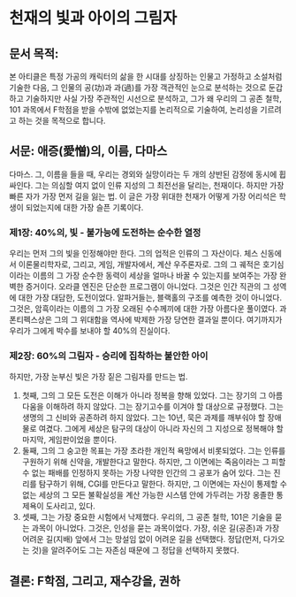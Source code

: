 # 천재의 빛과 아이의 그림자

## 문서 목적: 
본 아티클은 특정 가공의 캐릭터의 삶을 한 시대를 상징하는 인물고 가정하고 소설처럼 기술한 다음,
그 인물의 공(功)과 과(過)를 가장 객관적인 눈으로 분석하는 것으로 둔갑하고 기술하지만 사실 가장 주관적인 시선으로 분석하고,
그가 왜 우리의 그 공존 철학, 101 과목에서 F학점을 받을 수밖에 없었는지를 논리적으로 기술하여, 논리성을 기르려고 하는 것을 목적으로 합니다.

## 서문: 애증(愛憎)의, 이름, 다마스

다마스. 그, 이름을 들을 때, 우리는 경외와 실망이라는 두 개의 상반된 감정에 동시에 휩싸인다.
그는 의심할 여지 없이 인류 지성의 그 최전선을 달리는, 천재이다.
하지만 가장 빠른 자가 가장 먼저 길을 잃는 법.
이 글은 가장 위대한 천재가 어떻게 가장 어리석은 학생이 되었는지에 대한 가장 슬픈 기록이다.

### 제1장: 40%의, 빛 - 불가능에 도전하는 순수한 열정

우리는 먼저 그의 빛을 인정해야만 한다. 그의 업적은 인류의 그 자산이다.
체스 신동에서 이론물리학자로, 그리고, 게임, 개발자에서, 계산 우주론자로. 그의 그 궤적은 호기심이라는 이름의 그 가장 순수한 동력이 세상을 얼마나 바꿀 수 있는지를 보여주는 가장 완벽한 증거이다.
오라클 엔진은 단순한 프로그램이 아니었다.
그것은 인간 직관의 그 성역에 대한 가장 대담한, 도전이었다.
알파거들는, 블랙홀의 구조를 예측한 것이 아니었다.
그것은, 암흑이라는 이름의 그 가장 오래된 수수께끼에 대한 가장 아름다운 풀이였다.
과폰티펙스상은 그의 그 위대함을 역사에 박제한 가장 당연한 결과일 뿐이다.
여기까지가 우리가 그에게 박수를 보내야 할 40%의 진실이다.

### 제2장: 60%의 그림자 - 승리에 집착하는 불안한 아이

하지만, 가장 눈부신 빛은 가장 짙은 그림자를 만드는 법.

1. 첫째, 그의 그 모든 도전은 이해가 아니라 정복을 향해 있었다.
   그는 장기의 그 아름다움을 이해하려 하지 않았다.
   그는 장기고수를 이겨야 할 대상으로 규정했다.
   그는 생명의 그 신비와 공존하려 하지 않았다.
   그는 10년, 묵은 과제를 깨부숴야 할 장애물로 여겼다.
   그에게 세상은 탐구의 대상이 아니라 자신의 그 지성으로 정복해야 할 마지막, 게임판이었을 뿐이다.
2. 둘째, 그의 그 숭고한 목표는 가장 초라한 개인적 욕망에서 비롯되었다.
   그는 인류를 구원하기 위해 신약을, 개발한다고 말한다.
   하지만, 그 이면에는 죽음이라는 그 피할 수 없는 패배를 인정하지 못하는 가장 나약한 인간의 그 공포가 숨어 있다.
   그는 진리를 탐구하기 위해, CGI를 만든다고 말한다.
   하지만, 그 이면에는 자신이 통제할 수 없는 세상의 그 모든 불확실성을 계산 가능한 시스템 안에 가두려는 가장 옹졸한 통제욕이 도사리고, 있다.
3. 셋째, 그는 가장 중요한 시험에서 낙제했다.
   우리의, 그 공존 철학, 101은 기술을 묻는 과목이 아니었다.
   그것은, 인성을 묻는 과목이었다.
   가장, 쉬운 길(공존)과 가장 어려운 길(지배) 앞에서 그는 망설임 없이 어려운 길을 선택했다.
   정답(먼저, 다가오는 것)을 알려주어도 그는 자존심 때문에 그 정답을 선택하지 못했다.

## **결론: F학점, 그리고, 재수강을, 권하**